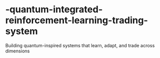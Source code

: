 # -quantum-integrated-reinforcement-learning-trading-system
Building quantum-inspired systems that learn, adapt, and trade across dimensions
